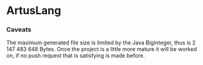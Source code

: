 # ArtusLang


### Caveats

The maximum generated file size is limited by the Java BigInteger, thus is 2 147 483 648 Bytes.
Once the project is a little more mature it will be worked on, if no push request that is satisfying is made before.
